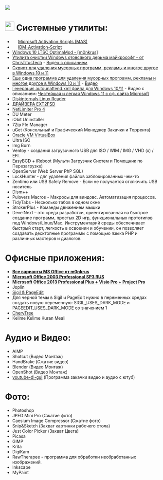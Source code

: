 ![](https://c4.wallpaperflare.com/wallpaper/100/360/974/windows-10-material-wallpaper-preview.jpg)

# <img src="https://massgrave.dev/img/logo.png" width="30"> Системные утилиты:

 - <img src="https://massgrave.dev/img/logo.png" width="15">  [Microsoft Activation Scripts (MAS)](https://massgrave.dev/)
 - <img src="https://massgrave.dev/img/logo.png" width="15">  [IDM-Activation-Script](https://github.com/WindowsAddict/IDM-Activation-Script)
 - [Windows 10 LTSC OptimaMod - [m0nkrus]](https://w14.monkrus.ws/2021/12/windows-10-ltsc-optimamod-dec21-rus-eng.html "Windows 10 LTSC OptimaMod (Dec`21) RUS-ENG x86-x64")
 - [Утилита очистки Windows отовсякого дерьма майкрософт - от ChrisTitusTech](https://github.com/ChrisTitusTech/winutil "установка программ, настроек, исправлений и обновлений") - [Видео с описанием](https://www.youtube.com/watch?v=U7Iq2FijTtM)
 - [Скрипт для удаления мусорных программ, рекламы и многое другое в Windows 10 и 11](https://github.com/Raphire/Win11Debloat)
 - [Еще одна программа для удаления мусорных программ, рекламы и многое другое в Windows 10 и 11](https://github.com/hellzerg/optimizer) - [Видео](https://youtu.be/_t_ttjekjbA)
 - [Генерация autounattend.xml файла для Windows 10/11](https://schneegans.de/windows/unattend-generator/) - Видео с описанием: [Чистейшая и легкая Windows 11 с оф. сайта Microsoft](https://www.youtube.com/watch?v=qUCKmSXbntA)
 - [Diskinternals Linux Reader](https://www.diskinternals.com/linux-reader/ "Бесплатная программа Linux Reader ™ для Windows. Можете работать с разделами Linux как с обычными NTFS или FAT.")
 - [ДРАЙВЕРА EXT2FSD](https://losst.ru/podklyuchenie-ext4-v-windows "С помощью драйвера Ext2fsd вы можете работать с вашими разделами Linux как с обычными NTFS или FAT.")
 - [NetLimiter Pro 4](https://www.netlimiter.com "Сетевой Файрвол - (RegName: Vladimir Putin #2) (RegCode: XLEVD-PNASB-6A3BD-Z72GJ-SPAH7)")
 - DU Meter
 - iObit Uninstaller
 - 7Zip Fle Manager
 - uGet (Консольный и Графический Менеджер Закачки и Торрента)
 - [Oracle VM VirtualBox](https://www.virtualbox.org/ "Мощный продукт виртуализации x86 и AMD64/Intel64 для корпоративного и домашнего использования.")
 - Ultra ISO
 - Img Burn
 - Ventoy - создания загрузочного USB для ISO / WIM / IMG / VHD (x) / EFI.
 - EasyBCD + iReboot (Мульти Загрузчик Систем и Помощник по Перезагрузке)
 - OpenServer (Web Server PhP SQL)
 - LockHunter - для удаления файлов заблокированных чем-то
 - Zentimo или USB Safely Remove - Если не получается отключить USB носитель
 - Dism++
 - Pulovers Macros - Макросы для виндовс. Автоматизация процессов.
 - TidyTabs - Несколько табов в одном окне
 - StrokerPlus - Команды движением мышки
 - DevelNext – это среда разработки, ориентированная на быстрое создание программ, простых 2D игр, функциональных прототипов под Windows/Linux/Mac. Инструментарий среды обеспечивает быстрый старт, легкость в освоении и обучении, он позволяет создавать десктопные программы с помощью языка PHP и различных мастеров и диалогов.


 # Офисные приложения:

 - [**Все варианты MS Office от m0nkrus**](http://w13.monkrus.ws/search/label/Office)
 - [**Microsoft Office 2003 Professional SP3 RUS**](https://rutracker.org/forum/viewtopic.php?t=3405578)
 - [**Microsoft Office 2013 Professional Plus + Visio Pro + Project Pro**](http://rutracker.ru/viewtopic.php?t=65139)
 - Joplin
 - [Sigil & PageEdit](https://sigil-ebook.com/ "Sigil & PageEdit")
 - Для черной темы в Sigil и PageEdit нужно в переменных средах создать новую переменную:
    SIGIL\_USES\_DARK_MODE
    и
    PAGEEDIT\_USES\_DARK_MODE
    со значением 1
 - [CheryTree](https://www.giuspen.com/cherrytree/ "CheryTree")
 - Kelime Kelime Kuran Meali


 # Аудио и Видео:

 - AIMP
 - Shotcut (Видео Монтаж)
 - HandBrake (Сжатие видео)
 - Blender (Видео Монтаж)
 - OpenShot (Видео Монтаж)
 - [youtube-dl-gui](https://github.com/MrS0m30n3/youtube-dl-gui/releases/tag/0.4 "youtube-dl-gui") (Программа закачки видео и аудио с ютуб)


 # Фото:

 - Photoshop
 - JPEG Mini Pro (Сжатие фото)
 - Caesium Image Compressor (Сжатие фото)
 - Snip&Sketch (Захват картинки рабочего стола)
 - Just Color Picker (Захват Цвета)
 - Picasa
 - GIMP
 - Krita
 - DigiKam
 - RawTherapee - программа для обработки необработанных изображений.
 - Inkscape
 - MyPaint
